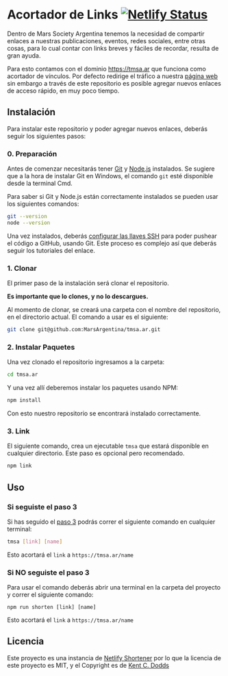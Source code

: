 # Acortador de Links [![Netlify Status](https://api.netlify.com/api/v1/badges/53ac9b8d-46e9-4974-86c7-a7db60c58f01/deploy-status)](https://app.netlify.com/sites/tmsa-short/deploys)

Dentro de Mars Society Argentina tenemos la necesidad de compartir enlaces a nuestras publicaciones, eventos, redes sociales, entre otras cosas, para lo cual contar con links breves y fáciles de recordar, resulta de gran ayuda.

Para esto contamos con el dominio https://tmsa.ar que funciona como acortador de vínculos. Por defecto redirige el tráfico a nuestra [página web][MarsSociety] sin embargo a través de este repositorio es posible agregar nuevos enlaces de acceso rápido, en muy poco tiempo.

## Instalación

Para instalar este repositorio y poder agregar nuevos enlaces, deberás seguir los siguientes pasos:

### 0. Preparación

Antes de comenzar necesitarás tener [Git](https://git-scm.com/downloads) y [Node.js](https://nodejs.org/es/) instalados. Se sugiere que a la hora de instalar Git en Windows, el comando `git` esté disponible desde la terminal Cmd.

Para saber si Git y Node.js están correctamente instalados se pueden usar los siguientes comandos:

```sh
git --version
node --version
```

Una vez instalados, deberás [configurar las llaves SSH](https://docs.github.com/es/free-pro-team@latest/github/authenticating-to-github/connecting-to-github-with-ssh) para poder pushear el código a GitHub, usando Git. Este proceso es complejo así que deberás seguir los tutoriales del enlace.

### 1. Clonar

El primer paso de la instalación será clonar el repositorio.

**Es importante que lo clones, y no lo descargues.**

Al momento de clonar, se creará una carpeta con el nombre del repositorio, en el directorio actual. El comando a usar es el siguiente:

```sh
git clone git@github.com:MarsArgentina/tmsa.ar.git
```

### 2. Instalar Paquetes

Una vez clonado el repositorio ingresamos a la carpeta:

```sh
cd tmsa.ar
```

Y una vez allí deberemos instalar los paquetes usando NPM:

```sh
npm install
```

Con esto nuestro repositorio se encontrará instalado correctamente.

### 3. Link

El siguiente comando, crea un ejecutable `tmsa` que estará disponible en cualquier directorio. Este paso es opcional pero recomendado.

```sh
npm link
```

## Uso

### Si seguiste el paso 3

Si has seguido el [paso 3](#3__link) podrás correr el siguiente comando en cualquier terminal:

```sh
tmsa [link] [name]
```

Esto acortará el `link` a `https://tmsa.ar/name`

### Si NO seguiste el paso 3

Para usar el comando deberás abrir una terminal en la carpeta del proyecto y correr el siguiente comando:

```
npm run shorten [link] [name]
```

Esto acortará el `link` a `https://tmsa.ar/name`

## Licencia

Este proyecto es una instancia de [Netlify Shortener](https://github.com/kentcdodds/netlify-shortener) por lo que la licencia de este proyecto es MIT, y el Copyright es de [Kent C. Dodds](https://github.com/kentcdodds)

[MarsSociety]: http://argentina.marssociety.org/
